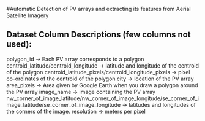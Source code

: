 #Automatic Detection of PV arrays and extracting its features from Aerial Satellite Imagery

## Dataset Column Descriptions (few columns not used):
polygon_id -> Each PV array corresponds to a polygon
centroid_latitude/centroid_longitude -> latitude and longitude of the centroid of the polygon
centroid_latitude_pixels/centroid_longitude_pixels -> pixel co-ordinates of the centroid of the polygon
city -> location of the PV array
area_pixels -> Area given by Google Earth when you draw a polygon around the PV array
image_name -> image containing the PV array
nw_corner_of_image_latitude/nw_corner_of_image_longitude/se_corner_of_image_latitude/se_corner_of_image_longitude -> latitudes and longitudes of the corners of the image.
resolution -> meters per pixel


